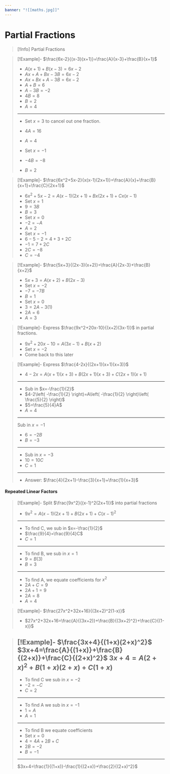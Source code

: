 ```yaml
---
banner: "![[maths.jpg]]"
---
```

# Partial Fractions

> [!Info] Partial Fractions 

> [!Example]- $\frac{6x-2}{(x-3)(x+1)}=\frac{A}{x-3}+\frac{B}{x+1}$
> - $A(x+1)+B(x-3)=6x-2$
> - $Ax+A+Bx-3B=6x-2$
> - $Ax+Bx+A-3B=6x-2$
> - $A+B=6$
> - $A-3B=-2$
> - $4B=8$
> - $B=2$
> - $A=4$
> ---
> - Set $x=3$ to cancel out one fraction.
> - $4A=16$
> - $A=4$
>   
> - Set $x=-1$
> - $-4B=-8$
> - $B=2$

> [!Example]- $\frac{6x^2+5x-2}{x(x-1)(2x+1)}=\frac{A}{x}+\frac{B}{x+1}+\frac{C}{2x+1}$
> - $6x^2+5x-2=A(x-1)(2x+1)+Bx(2x+1)+Cx(x-1)$
> - Set $x=1$
> - $9=3B$
> - $B=3$
> - Set $x=0$
> - $-2=-A$
> - $A=2$
> - Set $x=-1$
> - $6-5-2=4+3+2C$
> - $-1=7+2C$
> - $2C=-8$
> - $C=-4$

> [!Example]- $\frac{5x+3}{(2x-3)(x+2)}=\frac{A}{2x-3}+\frac{B}{x+2}$
> - $5x+3=A(x+2)+B(2x-3)$
> - Set $x=-2$
> - $-7=-7B$
> - $B=1$
> - Set $x=0$
> - $3=2A-3(1)$
> - $2A=6$
> - $A=3$

> [!Example]- Express $\frac{9x^2+20x-10}{(x+2)(3x-1)}$ in partial fractions.
> - $9x^2+20x-10=A(3x-1)+B(x+2)$
> - Set $x=-2$
> - Come back to this later 

> [!Example]- Express $\frac{4-2x}{(2x+1)(x+1)(x+3)}$
> - $4-2x=A(x+1)(x+3)+B(2x+1)(x+3)+C(2x+1)(x+1)$
> ---
> - Sub in $x=-\frac{1}{2}$
> - $4-2\left( -\frac{1}{2} \right)=A\left( -\frac{1}{2} \right)\left( \frac{5}{2} \right)$
> - $5=\frac{5}{4}A$
> - $A=4$
> ---
> Sub in $x=-1$
> - $6=-2B$
> - $B=-3$
> ---
> - Sub in $x=-3$
> - $10=10C$
> - $C=1$
> ---
> - Answer: $\frac{4}{2x+1}-\frac{3}{x+1}+\frac{1}{x+3}$


#### Repeated Linear Factors

> [!Example]- Split $\frac{9x^2}{(x-1)^2(2x+1)}$ into partial fractions 
> - $9x^2=A(x-1)(2x+1)+B(2x+1)+C(x-1)^2$
> ---
> - To find C, we sub in $x=-\frac{1}{2}$
> - $\frac{9}{4}=\frac{9}{4}C$
> - $C=1$
> ---
> - To find B, we sub in $x=1$
> - $9=B(3)$
> - $B=3$
> ---
> - To find A, we equate coefficients for $x^2$
> - $2A+C=9$
> - $2A+1=9$
> - $2A=8$
> - $A=4$

> [!Example]- $\frac{27x^2+32x+16}{(3x+2)^2(1-x)}$
> - $27x^2+32x+16=\frac{A}{(3x+2)}+\frac{B}{(3x+2)^2}+\frac{C}{(1-x)}$

> [!Example]- $\frac{3x+4}{(1+x)(2+x)^2}$
> $3x+4=\frac{A}{(1+x)}+\frac{B}{(2+x)}+\frac{C}{(2+x)^2}$
> $3x+4=A(2+x)^2+B(1+x)(2+x)+C(1+x)$
> ---
> - To find C we sub in $x=-2$
> - $-2=-C$
> - $C=2$
> ---
> - To find A we sub in $x=-1$
> - $1=A$
> - $A=1$
> ---
> - To find B we equate coefficients 
> - Set $x=0$
> - $4=4A+2B+C$
> - $2B=-2$
> - $B=-1$
> ---
> $3x+4=\frac{1}{(1+x)}-\frac{1}{(2+x)}+\frac{2}{(2+x)^2}$

